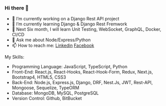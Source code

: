 ### Hi there 👋 

- 🔭 I’m currently working on a Django Rest API project
- 🌱 I’m currently learning Django & Django Rest Fremwork 
- 🤔 Next Six month, I will learn Unit Testing, WebSocket, GraphQL, Docker, CI/CD
- 💬 Ask me about Node/Express/Python 
- 📫 How to reach me: [Linkedin](https://www.linkedin.com/in/imalimran/) [Facebook](https://www.facebook.com/engr.aih/)



My Skills:
 - Programming Language: JavaScript, TypeScript, Python
 - Front-End: React.js, React-Hooks, React-Hook-Form, Redux, Next.js, Bootstrap4, HTML5, CSS3
 - Back-End: Node.js, Express.js, Django, DRF, Nest.Js, JWT, Rest-API, Mongoose, Sequelize, TypeORM
 - Database: MongoDB, MySQL, PostgreSQL
 - Version Control: Github, BitBucket 




